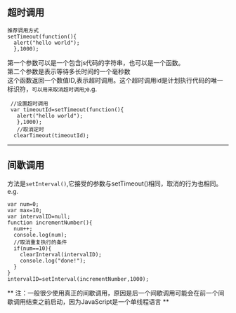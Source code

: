 ## 超时调用
    推荐调用方式
    setTimeout(function(){
      alert("hello world");
      },1000);
第一个参数可以是一个包含js代码的字符串，也可以是一个函数。      
第二个参数是表示等待多长时间的一个毫秒数  
这个函数返回一个数值ID,表示超时调用。这个超时调用id是计划执行代码的唯一标识符，`可以用来取消超时调用`;e.g.  

     //设置超时调用
     var timeoutId=setTimeout(function(){
       alert("hello world");
       },1000);
       //取消定时
      clearTimeout(timeoutId);
---
##   间歇调用
方法是`setInterval()`,它接受的参数与setTimeout()相同，取消的行为也相同。e.g.  

    var num=0;
    var max=10;
    var intervalID=null;
    function incrementNumber(){
      num++;
      console.log(num);
      //取消重复执行的条件
      if(num==10){
        clearInterval(intervalID);
        console.log("done!");
      }
    }
    intervalID=setInterval(incrementNumber,1000);
** 注：一般很少使用真正的间歇调用，原因是后一个间歇调用可能会在前一个间歇调用结束之前启动，因为JavaScript是一个单线程语言 **
